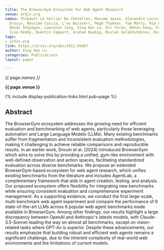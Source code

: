 ```yaml
---
title: The BrowserGym Ecosystem for Web Agent Research
venue: arXiv.org
names: Thibault Le Sellier De Chezelles, Maxime Gasse, Alexandre Lacoste, Alexandre
  Drouin, Massimo Caccia, L'eo Boisvert, Megh Thakkar, Tom Marty, Rim Assouel, Sahar
  Omidi Shayegan, Lawrence Jang, Xing Han Lù, Ori Yoran, Dehan Kong, Frank F. Xu,
  Siva Reddy, Quentin Cappart, Graham Neubig, Ruslan Salakhutdinov, Nicolas Chapados
tags:
- arXiv.org
link: https://arxiv.org/abs/2412.05467
author: Xing Han Lu
categories: Publications
layout: paper

---
```


*{{ page.names }}*

**{{ page.venue }}**

{% include display-publication-links.html pub=page %}

## Abstract

The BrowserGym ecosystem addresses the growing need for efficient evaluation and benchmarking of web agents, particularly those leveraging automation and Large Language Models (LLMs). Many existing benchmarks suffer from fragmentation and inconsistent evaluation methodologies, making it challenging to achieve reliable comparisons and reproducible results. In an earlier work, Drouin et al. (2024) introduced BrowserGym which aims to solve this by providing a unified, gym-like environment with well-defined observation and action spaces, facilitating standardized evaluation across diverse benchmarks. We propose an extended BrowserGym-based ecosystem for web agent research, which unifies existing benchmarks from the literature and includes AgentLab, a complementary framework that aids in agent creation, testing, and analysis. Our proposed ecosystem offers flexibility for integrating new benchmarks while ensuring consistent evaluation and comprehensive experiment management. As a supporting evidence, we conduct the first large-scale, multi-benchmark web agent experiment and compare the performance of 6 state-of-the-art LLMs across 6 popular web agent benchmarks made available in BrowserGym. Among other findings, our results highlight a large discrepancy between OpenAI and Anthropic's latests models, with Claude-3.5-Sonnet leading the way on almost all benchmarks, except on vision-related tasks where GPT-4o is superior. Despite these advancements, our results emphasize that building robust and efficient web agents remains a significant challenge, due to the inherent complexity of real-world web environments and the limitations of current models.